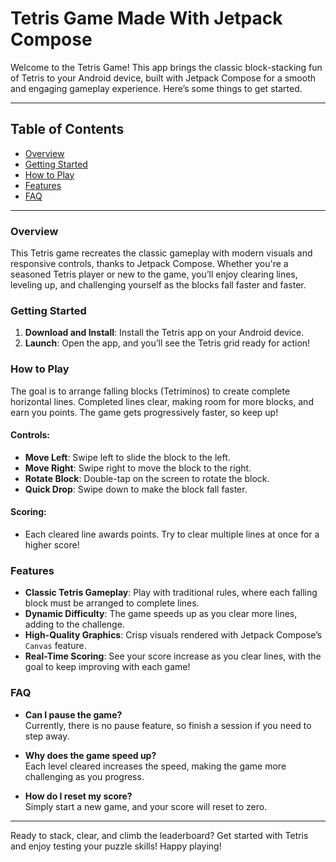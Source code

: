 # Tetris Game Made With Jetpack Compose

Welcome to the Tetris Game! This app brings the classic block-stacking fun of Tetris to your Android device, built with Jetpack Compose for a smooth and engaging gameplay experience. Here’s some things to get started.

---

## Table of Contents

- [Overview](#overview)
- [Getting Started](#getting-started)
- [How to Play](#how-to-play)
- [Features](#features)
- [FAQ](#faq)

---

### Overview

This Tetris game recreates the classic gameplay with modern visuals and responsive controls, thanks to Jetpack Compose. Whether you're a seasoned Tetris player or new to the game, you’ll enjoy clearing lines, leveling up, and challenging yourself as the blocks fall faster and faster.

### Getting Started

1. **Download and Install**: Install the Tetris app on your Android device.
2. **Launch**: Open the app, and you’ll see the Tetris grid ready for action!

### How to Play

The goal is to arrange falling blocks (Tetriminos) to create complete horizontal lines. Completed lines clear, making room for more blocks, and earn you points. The game gets progressively faster, so keep up!

#### Controls:
- **Move Left**: Swipe left to slide the block to the left.
- **Move Right**: Swipe right to move the block to the right.
- **Rotate Block**: Double-tap on the screen to rotate the block.
- **Quick Drop**: Swipe down to make the block fall faster.

#### Scoring:
- Each cleared line awards points. Try to clear multiple lines at once for a higher score!

### Features

- **Classic Tetris Gameplay**: Play with traditional rules, where each falling block must be arranged to complete lines.
- **Dynamic Difficulty**: The game speeds up as you clear more lines, adding to the challenge.
- **High-Quality Graphics**: Crisp visuals rendered with Jetpack Compose’s `Canvas` feature.
- **Real-Time Scoring**: See your score increase as you clear lines, with the goal to keep improving with each game!

### FAQ

- **Can I pause the game?**  
  Currently, there is no pause feature, so finish a session if you need to step away.

- **Why does the game speed up?**  
  Each level cleared increases the speed, making the game more challenging as you progress.

- **How do I reset my score?**  
  Simply start a new game, and your score will reset to zero.

---

Ready to stack, clear, and climb the leaderboard? Get started with Tetris and enjoy testing your puzzle skills! Happy playing!
